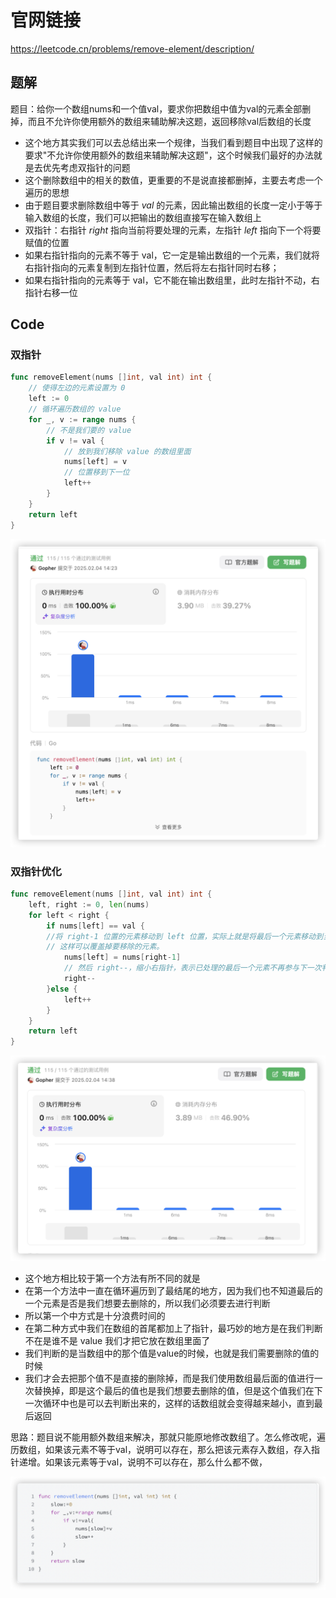# 官网链接

https://leetcode.cn/problems/remove-element/description/

## 题解

题目：给你一个数组nums和一个值val，要求你把数组中值为val的元素全部删掉，而且不允许你使用额外的数组来辅助解决这题，返回移除val后数组的长度

*   这个地方其实我们可以去总结出来一个规律，当我们看到题目中出现了这样的要求"不允许你使用额外的数组来辅助解决这题"，这个时候我们最好的办法就是去优先考虑双指针的问题
*   这个删除数组中的相关的数值，更重要的不是说直接都删掉，主要去考虑一个遍历的思想
*   由于题目要求删除数组中等于 *val* 的元素，因此输出数组的长度一定小于等于输入数组的长度，我们可以把输出的数组直接写在输入数组上
*   双指针：右指针 *right* 指向当前将要处理的元素，左指针 *left* 指向下一个将要赋值的位置
*   如果右指针指向的元素不等于 val，它一定是输出数组的一个元素，我们就将右指针指向的元素复制到左指针位置，然后将左右指针同时右移；
*   如果右指针指向的元素等于 val，它不能在输出数组里，此时左指针不动，右指针右移一位

## Code

### 双指针

```go
func removeElement(nums []int, val int) int {
    // 使得左边的元素设置为 0
    left := 0
    // 循环遍历数组的 value
    for _, v := range nums {
        // 不是我们要的 value
        if v != val {
            // 放到我们移除 value 的数组里面
            nums[left] = v
            // 位置移到下一位
            left++
        }
    }
    return left
}
```

![image-20250204142338994](../../../pic/image-20250204142338994.png)

### 双指针优化

```go
func removeElement(nums []int, val int) int {
    left, right := 0, len(nums)
    for left < right {
        if nums[left] == val {
        //将 right-1 位置的元素移动到 left 位置，实际上就是将最后一个元素移动到当前 left 指向的位置，
        // 这样可以覆盖掉要移除的元素。
            nums[left] = nums[right-1]
            // 然后 right--，缩小右指针，表示已处理的最后一个元素不再参与下一次判断
            right--
        }else {
            left++
        }
    }
    return left
}
```

![image-20250204143832581](../../../pic/image-20250204143832581.png)

*   这个地方相比较于第一个方法有所不同的就是
*   在第一个方法中一直在循环遍历到了最结尾的地方，因为我们也不知道最后的一个元素是否是我们想要去删除的，所以我们必须要去进行判断
*   所以第一个中方式是十分浪费时间的
*   在第二种方式中我们在数组的首尾都加上了指针，最巧妙的地方是在我们判断不在是谁不是 value 我们才把它放在数组里面了
*   我们判断的是当数组中的那个值是value的时候，也就是我们需要删除的值的时候
*   我们才会去把那个值不是直接的删除掉，而是我们使用数组最后面的值进行一次替换掉，即是这个最后的值也是我们想要去删除的值，但是这个值我们在下一次循环中也是可以去判断出来的，这样的话数组就会变得越来越小，直到最后返回



思路：题目说不能用额外数组来解决，那就只能原地修改数组了。怎么修改呢，遍历数组，如果该元素不等于val，说明可以存在，那么把该元素存入数组，存入指针递增。如果该元素等于val，说明不可以存在，那么什么都不做，

![image-20250204144600700](../../../pic/image-20250204144600700.png)
